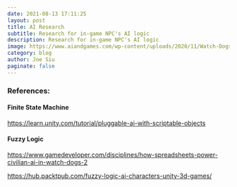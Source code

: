 ```yaml
---
date: 2021-08-13 17:11:25
layout: post
title: AI Research
subtitle: Research for in-game NPC's AI logic
description: Research for in-game NPC's AI logic
image: https://www.aiandgames.com/wp-content/uploads/2020/11/Watch-Dogs-2-6-1024x579.png
category: blog
author: Joe Siu
paginate: false
---
```

### References:

#### Finite State Machine

<https://learn.unity.com/tutorial/pluggable-ai-with-scriptable-objects>

#### Fuzzy Logic

<https://www.gamedeveloper.com/disciplines/how-spreadsheets-power-civilian-ai-in-watch-dogs-2>

<https://hub.packtpub.com/fuzzy-logic-ai-characters-unity-3d-games/>